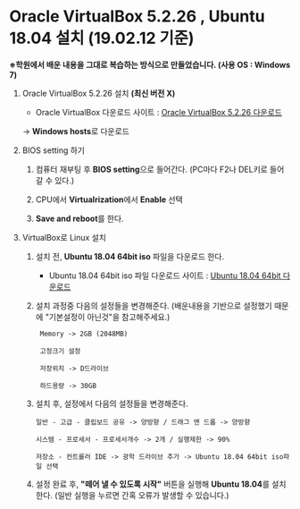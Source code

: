 # Oracle VirtualBox 5.2.26 , Ubuntu 18.04 설치 (19.02.12 기준) 

  **※학원에서 배운 내용을 그대로 복습하는 방식으로 만들었습니다. (사용 OS : Windows 7)**
  
 1. Oracle VirtualBox 5.2.26 설치 **(최신 버전 X)**
 
    * Oracle VirtualBox 다운로드 사이트 : [Oracle VirtualBox 5.2.26 다운로드](https://www.virtualbox.org/wiki/Download_Old_Builds_5_2)
    
    -> **Windows hosts**로 다운로드

 2. BIOS setting 하기 
 
      1) 컴퓨터 재부팅 후 **BIOS setting**으로 들어간다. (PC마다 F2나 DEL키로 들어갈 수 있다.)
    
      2) CPU에서 **Virtualrization**에서 **Enable** 선택
    
      3) **Save and reboot**를 한다.
    
 3. VirtualBox로 Linux 설치 
 
      1) 설치 전, **Ubuntu 18.04 64bit iso** 파일을 다운로드 한다. 
        
           * Ubuntu 18.04 64bit iso 파일 다운로드 사이트 : [Ubuntu 18.04 64bit 다운로드](https://www.ubuntu.com/download/desktop)
 
      2) 설치 과정중 다음의 설정들을 변경해준다. (배운내용을 기반으로 설정했기 때문에 "기본설정이 아닌것"을 참고해주세요.)
          
              Memory -> 2GB (2048MB)
              
              고정크기 설정
              
              저장위치 -> D드라이브
              
              하드용량 -> 30GB
          
          
      3) 설치 후, 설정에서 다음의 설정들을 변경해준다.
    
             일반 - 고급 - 클립보드 공유 -> 양방향 / 드래그 앤 드롭 -> 양방향
             
             시스템 - 프로세서 - 프로세서개수 -> 2개 / 실행제한 -> 90%
             
             저장소 - 컨트롤러 IDE -> 광학 드라이브 추가 -> Ubuntu 18.04 64bit iso파일 선택 
          
          
      4) 설정 완료 후, **"떼어 낼 수 있도록 시작"** 버튼을 실행해 **Ubuntu 18.04**를 설치한다. (일반 실행을 누르면 간혹 오류가 발생할 수 있습니다.)
          
          
  
